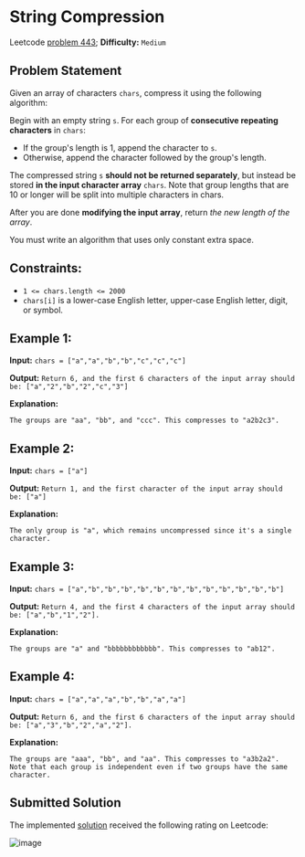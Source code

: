 # String Compression

Leetcode [problem 443](https://leetcode.com/problems/string-compression/); **Difficulty:** `Medium`

## Problem Statement

Given an array of characters `chars`, compress it using the following algorithm:

Begin with an empty string `s`. For each group of **consecutive repeating characters** in `chars`:

- If the group's length is 1, append the character to `s`.
- Otherwise, append the character followed by the group's length.

The compressed string `s` **should not be returned separately**, but instead be stored **in the input character array** `chars`. Note that group lengths that are 10 or longer will be split into multiple characters in chars.

After you are done **modifying the input array**, return _the new length of the array_.

You must write an algorithm that uses only constant extra space.

## Constraints:

- `1 <= chars.length <= 2000`
- `chars[i]` is a lower-case English letter, upper-case English letter, digit, or symbol.

## Example 1:

**Input:** `chars = ["a","a","b","b","c","c","c"]`

**Output:** `Return 6, and the first 6 characters of the input array should be: ["a","2","b","2","c","3"]`

**Explanation:**

```
The groups are "aa", "bb", and "ccc". This compresses to "a2b2c3".
```

## Example 2:

**Input:** `chars = ["a"]`

**Output:** `Return 1, and the first character of the input array should be: ["a"]`

**Explanation:**

```
The only group is "a", which remains uncompressed since it's a single character.
```

## Example 3:

**Input:** `chars = ["a","b","b","b","b","b","b","b","b","b","b","b","b"]`

**Output:** `Return 4, and the first 4 characters of the input array should be: ["a","b","1","2"].`

**Explanation:**

```
The groups are "a" and "bbbbbbbbbbbb". This compresses to "ab12".
```

## Example 4:

**Input:** `chars = ["a","a","a","b","b","a","a"]`

**Output:** `Return 6, and the first 6 characters of the input array should be: ["a","3","b","2","a","2"].`

**Explanation:**

```
The groups are "aaa", "bb", and "aa". This compresses to "a3b2a2". Note that each group is independent even if two groups have the same character.
```

## Submitted Solution

The implemented [solution](solution.cpp) received the following rating on Leetcode:

![image](https://user-images.githubusercontent.com/33619581/122652119-702ade80-d13d-11eb-8ea0-674ac21c0def.png)
